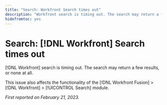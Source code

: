 ```yaml
---
title: "Search: Workfront Search times out"
description: "Workfront search is timing out. The search may return a few results, or none at all."
hidefromtoc: yes
---
```


# Search: [!DNL Workfront] Search times out

<!--this issue is on WF and WFF TOCs-->

[!DNL Workfront] search is timing out. The search may return a few results, or none at all.

This issue also affects the functionality of the [!DNL Workfront Fusion] > [!DNL Workfront] > [!UICONTROL Search] module.

_First reported on February 21, 2023._

